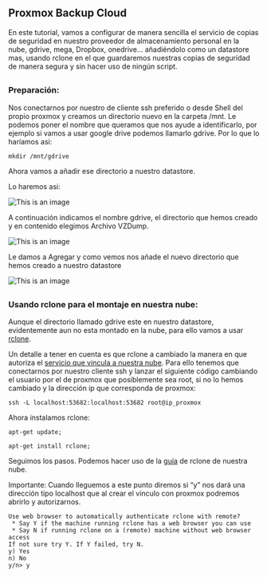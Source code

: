 ## Proxmox Backup Cloud

En este tutorial, vamos a configurar de manera sencilla el servicio de copias de seguridad en nuestro proveedor de almacenamiento personal en la nube, gdrive, mega, Dropbox, onedrive… añadiéndolo como un datastore mas, usando rclone en el que guardaremos nuestras copias de seguridad de manera segura y sin hacer uso de ningún script.
##
### Preparación:

Nos conectarnos por nuestro de cliente ssh preferido o desde Shell del propio proxmox y creamos un directorio nuevo en la carpeta /mnt. Le podemos poner el nombre que queramos que nos ayude a identificarlo, por ejemplo si vamos a usar google drive podemos llamarlo gdrive. Por lo que lo haríamos asi:

```
mkdir /mnt/gdrive
```

Ahora vamos a añadir ese directorio a nuestro datastore.

Lo haremos asi:

![This is an image](https://github.com/proxmology/manuales/blob/main/Proxmox%20Backup%20Cloud/imagen1.png)



A continuación indicamos el nombre gdrive, el directorio que hemos creado y en contenido elegimos Archivo VZDump.

![This is an image](https://github.com/proxmology/manuales/blob/main/Proxmox%20Backup%20Cloud/imagen2.png)


Le damos a Agregar y como vemos nos añade el nuevo directorio que hemos creado a nuestro datastore

![This is an image](https://github.com/proxmology/manuales/blob/main/Proxmox%20Backup%20Cloud/imagen3.png)

##
### Usando rclone para el montaje en nuestra nube:

Aunque el directorio llamado gdrive este en nuestro datastore, evidentemente aun no esta montado en la nube, para ello vamos a usar [rclone](https://rclone.org).

Un detalle a tener en cuenta es que rclone a cambiado la manera en que autoriza el [servicio que vincula a nuestra nube](https://rclone.org/remote_setup/). Para ello tenemos que conectarnos por nuestro cliente ssh y lanzar el siguiente código cambiando el usuario por el de proxmox que posiblemente sea root, si no lo hemos cambiado y la dirección ip que corresponda de proxmox:

```
ssh -L localhost:53682:localhost:53682 root@ip_proxmox
```
Ahora instalamos rclone:

```
apt-get update;
```

```
apt-get install rclone;
```

Seguimos los pasos. Podemos hacer uso de la [guía](https://rclone.org/docs/) de rclone de nuestra nube.

Importante: Cuando lleguemos a este punto diremos si “y” nos dará una dirección tipo localhost que al crear el vinculo con proxmox podremos abrirlo y autorizarnos.
```
Use web browser to automatically authenticate rclone with remote?
 * Say Y if the machine running rclone has a web browser you can use
 * Say N if running rclone on a (remote) machine without web browser access
If not sure try Y. If Y failed, try N.
y) Yes
n) No
y/n> y
```

